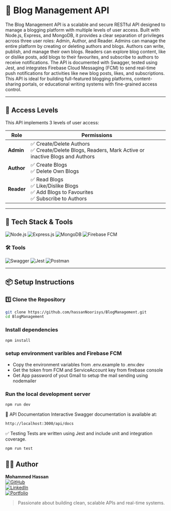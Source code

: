 # 📝 Blog Management API

The Blog Management API is a scalable and secure RESTful API designed to manage a blogging platform with multiple levels of user access. Built with Node.js, Express, and MongoDB, it provides a clear separation of privileges across three user roles: Admin, Author, and Reader. Admins can manage the entire platform by creating or deleting authors and blogs. Authors can write, publish, and manage their own blogs. Readers can explore blog content, like or dislike posts, add blogs to their favourites, and subscribe to authors to receive notifications. The API is documented with Swagger, tested using Jest, and integrates Firebase Cloud Messaging (FCM) to send real-time push notifications for activities like new blog posts, likes, and subscriptions. This API is ideal for building full-featured blogging platforms, content-sharing portals, or educational writing systems with fine-grained access control.

---

## 🔐 Access Levels

This API implements 3 levels of user access:

| Role   | Permissions |
|--------|-------------|
| **Admin** | ✅ Create/Delete Authors<br>✅ Create/Delete Blogs, Readers, Mark Active or inactive Blogs and Authors |
| **Author** | ✅ Create Blogs<br>✅ Delete Own Blogs |
| **Reader** | ✅ Read Blogs<br>✅ Like/Dislike Blogs<br>✅ Add Blogs to Favourites<br>✅ Subscribe to Authors |

---

## 🚀 Tech Stack & Tools

![Node.js](https://img.shields.io/badge/Node.js-339933?logo=nodedotjs&logoColor=white&style=for-the-badge)
![Express.js](https://img.shields.io/badge/Express.js-000000?logo=express&logoColor=white&style=for-the-badge)
![MongoDB](https://img.shields.io/badge/MongoDB-47A248?logo=mongodb&logoColor=white&style=for-the-badge)
![Firebase FCM](https://img.shields.io/badge/Firebase_FCM-FFCA28?logo=firebase&logoColor=black&style=for-the-badge)

### 🛠️ Tools

![Swagger](https://img.shields.io/badge/Swagger-85EA2D?logo=swagger&logoColor=black&style=for-the-badge)
![Jest](https://img.shields.io/badge/Jest-C21325?logo=jest&logoColor=white&style=for-the-badge)
![Postman](https://img.shields.io/badge/Postman-FF6C37?logo=postman&logoColor=white&style=for-the-badge)

---

## 📦 Setup Instructions

### 1️⃣ Clone the Repository

```bash
git clone https://github.com/hassanNoorisys/BlogManagement.git
cd BlogManagement
```

### Install dependencies
```bash
npm install
```

### setup environment varibles and Firebase FCM
- Copy the environment variables from .env.example to .env.dev
- Get the token from FCM and ServiceAccount key from firebase console
- Get App password of yout Gmail to setup the mail sending using nodemailer

### Run the local development server
```bash
npm run dev
```

📄 API Documentation
Interactive Swagger documentation is available at:
```bash
http://localhost:3000/api/docs
```

✅ Testing
Tests are written using Jest and include unit and integration coverage.
```bash
npm run test
```

## 👨‍💻 Author

**Mohammed Hassan**  
[![GitHub](https://img.shields.io/badge/GitHub-000?logo=github&style=flat-square&logoColor=white)](https://github.com/hassanNoorisys)  
[![LinkedIn](https://img.shields.io/badge/LinkedIn-0A66C2?logo=linkedin&style=flat-square&logoColor=white)](https://linkedin.com/in/your-linkedin)  
[![Portfolio](https://img.shields.io/badge/Portfolio-121212?logo=vercel&style=flat-square&logoColor=white)](https://yourportfolio.com)

> Passionate about building clean, scalable APIs and real-time systems.

